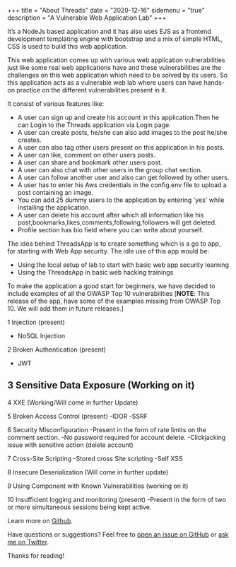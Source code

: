 +++
title = "About Threads"
date = "2020-12-16"
sidemenu = "true"
description = "A Vulnerable Web Application Lab"
+++

It’s a NodeJs based application and it has also uses EJS as a frontend development templating engine with bootstrap and a mix of simple HTML, CSS is used to build this web application.

This web application comes up with various web application vulnerabilities just like some real web applications have and these vulnerabilities are the challenges on this web application which  need to be solved by its users. So this application acts as a vulnerable web lab where users can have hands-on practice on the different vulnerabilities present in it.  

It  consist of  various features like:

* A user can sign up and create his account  in this application.Then he can Login to the Threads application via Login page.
* A user can create posts, he/she can also add images to the post he/she creates. 
* A user can also tag other users present on this application in his posts.
* A user can like, comment on other users posts.
* A user can share and bookmark other users post.
* A user can also chat with other users in the group chat section.
* A user can follow another user and also  can get followed by other users.
* A user has to enter his Aws credentials in the config.env file to upload a post containing an image.
* You can add 25 dummy users to the application by entering 'yes' while installing the application.
* A user can delete his account after which all information  like his post,bookmarks,likes,comments,following,followers will get deleted.
* Profile section has bio field where you can write about yourself.

The idea behind ThreadsApp is to create something which is a go to app, for starting with Web App security. The idle use of this app would be: 

+ Using the local setup of lab to start with basic web app security learning
+ Using the ThreadsApp in basic web hacking trainings

To make the application a good start for beginners, we have decided to include examples of all  the OWASP Top 10 vulnerabilities [**NOTE**: This release of the app, have some of the examples missing from OWASP Top 10. We will add them in future releases.]

1 Injection (present)
  - NoSQL Injection

2 Broken Authentication (present)
  - JWT

3 Sensitive Data Exposure (Working on it)
  -

4 XXE (Working/Will come in further Update)

5 Broken Access Control (present)
  -IDOR
  -SSRF
 
6 Security Misconfiguration 
  -Present in the form of rate limits on the comment section.
  -No password required for account delete.
  -Clickjacking issue with sensitive action (delete account)

7 Cross-Site Scripting 
  -Stored cross Site scripting 
  -Self XSS

8 Insecure Deserialization (Will come in further update)

9 Using Component with Known Vulnerabilities (working on it)

10 Insufficient logging and monitoring (present)
  -Present in the form of two or more simultaneous sessions being kept active.




Learn more on [Github](https://github.com/enciphers/ThreadsApp).

Have questions or suggestions? Feel free to [open an issue on GitHub](https://github.com/enciphers/ThreadsApp) or [ask me on Twitter](https://twitter.com/enciphers_).

Thanks for reading!
